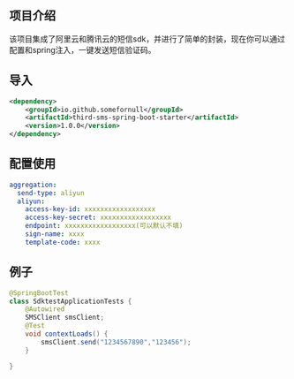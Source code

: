 ## 项目介绍

该项目集成了阿里云和腾讯云的短信sdk，并进行了简单的封装，现在你可以通过配置和spring注入，一键发送短信验证码。

## 导入

```xml
<dependency>
    <groupId>io.github.somefornull</groupId>
    <artifactId>third-sms-spring-boot-starter</artifactId>
    <version>1.0.0</version>
</dependency>
```

## 配置使用

```yaml
aggregation:
  send-type: aliyun
  aliyun:
    access-key-id: xxxxxxxxxxxxxxxxxx
    access-key-secret: xxxxxxxxxxxxxxxxxx
    endpoint: xxxxxxxxxxxxxxxxxx(可以默认不填)
    sign-name: xxxx
    template-code: xxxx
```

## 例子

```java
@SpringBootTest
class SdktestApplicationTests {
    @Autowired
    SMSClient smsClient;
    @Test
    void contextLoads() {
        smsClient.send("1234567890","123456");
    }

}

```